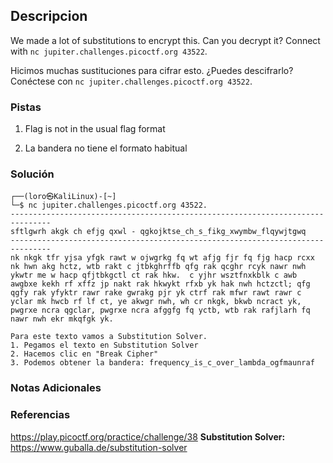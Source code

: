 ## Descripcion
We made a lot of substitutions to encrypt this. Can you decrypt it? Connect with `nc jupiter.challenges.picoctf.org 43522`.

Hicimos muchas sustituciones para cifrar esto. ¿Puedes descifrarlo? Conéctese con `nc jupiter.challenges.picoctf.org 43522`.
### Pistas
1. Flag is not in the usual flag format

1. La bandera no tiene el formato habitual
### Solución
```
┌──(loro㉿KaliLinux)-[~]
└─$ nc jupiter.challenges.picoctf.org 43522.
-------------------------------------------------------------------------------
sftlgwrh akgk ch efjg qxwl - qgkojktse_ch_s_fikg_xwymbw_flqywjtgwq
-------------------------------------------------------------------------------
nk nkgk tfr yjsa yfgk rawt w ojwgrkg fq wt afjg fjr fq fjg hacp rcxx nk hwn akg hctz, wtb rakt c jtbkghrffb qfg rak qcghr rcyk nawr nwh ykwtr me w hacp qfjtbkgctl ct rak hkw.  c yjhr wsztfnxkblk c awb awgbxe kekh rf xffz jp nakt rak hkwykt rfxb yk hak nwh hctzctl; qfg qgfy rak yfyktr rawr rake gwrakg pjr yk ctrf rak mfwr rawt rawr c yclar mk hwcb rf lf ct, ye akwgr nwh, wh cr nkgk, bkwb ncract yk, pwgrxe ncra qgclar, pwgrxe ncra afggfg fq yctb, wtb rak rafjlarh fq nawr nwh ekr mkqfgk yk.

Para este texto vamos a Substitution Solver.
1. Pegamos el texto en Substitution Solver
2. Hacemos clic en "Break Cipher"
3. Podemos obtener la bandera: frequency_is_c_over_lambda_ogfmaunraf
```
### Notas Adicionales
### Referencias
https://play.picoctf.org/practice/challenge/38
**Substitution Solver:** https://www.guballa.de/substitution-solver